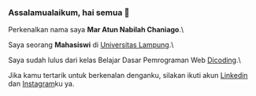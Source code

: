 ### Assalamualaikum, hai semua 👋


Perkenalkan nama saya **Mar Atun Nabilah Chaniago**.\

Saya seorang **Mahasiswi** di [Universitas Lampung](https://www.unila.ac.id/en/).\

Saya sudah lulus dari kelas Belajar Dasar Pemrograman Web [Dicoding](https://www.dicoding.com/certificates/JLX117EE6X72).\

Jika kamu tertarik untuk berkenalan denganku, silakan ikuti akun [Linkedin](https://www.linkedin.com/in/mar-atun-nabilah-chaniago-928b72217/) dan [Instagram](https://www.instagram.com/nabilahchaniago/)ku ya.
